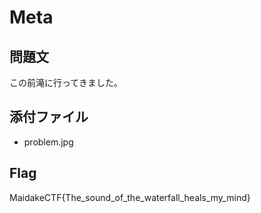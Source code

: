 # Meta

## 問題文
この前滝に行ってきました。

## 添付ファイル
- problem.jpg

## Flag
MaidakeCTF{The_sound_of_the_waterfall_heals_my_mind}
